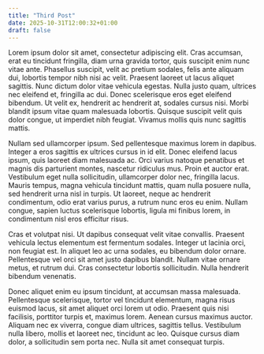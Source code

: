 ```yaml
---
title: "Third Post"
date: 2025-10-31T12:00:32+01:00
draft: false
---
```


 Lorem ipsum dolor sit amet, consectetur adipiscing elit. Cras accumsan, erat eu tincidunt fringilla, diam urna gravida tortor, quis suscipit enim nunc vitae ante. Phasellus suscipit, velit ac pretium sodales, felis ante aliquam dui, lobortis tempor nibh nisi ac velit. Praesent laoreet ut lacus aliquet sagittis. Nunc dictum dolor vitae vehicula egestas. Nulla justo quam, ultrices nec eleifend et, fringilla ac dui. Donec scelerisque eros eget eleifend bibendum. Ut velit ex, hendrerit ac hendrerit at, sodales cursus nisi. Morbi blandit ipsum vitae quam malesuada lobortis. Quisque suscipit velit quis dolor congue, ut imperdiet nibh feugiat. Vivamus mollis quis nunc sagittis mattis.

Nullam sed ullamcorper ipsum. Sed pellentesque maximus lorem in dapibus. Integer a eros sagittis ex ultrices cursus in id elit. Donec eleifend lacus ipsum, quis laoreet diam malesuada ac. Orci varius natoque penatibus et magnis dis parturient montes, nascetur ridiculus mus. Proin et auctor erat. Vestibulum eget nulla sollicitudin, ullamcorper dolor nec, fringilla lacus. Mauris tempus, magna vehicula tincidunt mattis, quam nulla posuere nulla, sed hendrerit urna nisl in turpis. Ut laoreet, neque ac hendrerit condimentum, odio erat varius purus, a rutrum nunc eros eu enim. Nullam congue, sapien luctus scelerisque lobortis, ligula mi finibus lorem, in condimentum nisl eros efficitur risus.

Cras et volutpat nisi. Ut dapibus consequat velit vitae convallis. Praesent vehicula lectus elementum est fermentum sodales. Integer ut lacinia orci, non feugiat est. In aliquet leo ac urna sodales, eu bibendum dolor ornare. Pellentesque vel orci sit amet justo dapibus blandit. Nullam vitae ornare metus, et rutrum dui. Cras consectetur lobortis sollicitudin. Nulla hendrerit bibendum venenatis.

Donec aliquet enim eu ipsum tincidunt, at accumsan massa malesuada. Pellentesque scelerisque, tortor vel tincidunt elementum, magna risus euismod lacus, sit amet aliquet orci lorem ut odio. Praesent quis nisi facilisis, porttitor turpis et, maximus lorem. Aenean cursus maximus auctor. Aliquam nec ex viverra, congue diam ultrices, sagittis tellus. Vestibulum nulla libero, mollis et laoreet nec, tincidunt ac leo. Quisque cursus diam dolor, a sollicitudin sem porta nec. Nulla sit amet consequat turpis. 
